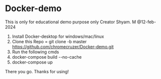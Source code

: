 # Docker-demo
This is only for educational demo purpose only Creator Shyam. M @12-feb-2024
1. Install Docker-desktop for windows/mac/linux
2. Clone this Repo = git clone -b master https://github.com/chromecruzer/Docker-demo.git
3. Run the following cmds
  4. docker-compose build --no-cache
  5. docker-compose up


There you go. Thanks for using!
